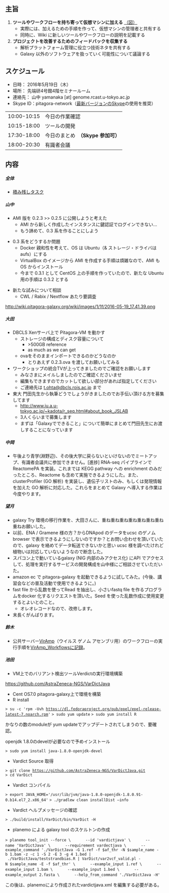 主旨
----

1.  **ツールやワークフローを持ち寄って仮想マシンに加える** [（図）](http://www.pitagora-galaxy.org/_/rsrc/1416890873801/about/about_overview.png)
    -   実際には、加えるための手順を作って、仮想マシンの管理者と共有する
    -   同時に、Wiki に新しいツールやワークフローの説明を記載する
2.  **プロジェクトを改善するためのフィードバックを収集する**
    -   解析プラットフォーム管理に役立つ技術ネタを共有する
    -   Galaxy 以外のソフトウェアを扱っていく可能性について議論する

スケジュール
------------

-   日時： 2016年5月19日（木）
-   場所： 先端研4号館4階セミナールーム
-   連絡先： 山中 yamanaka \[at\] genome.rcast.u-tokyo.ac.jp
-   Skype ID：pitagora-network（[最新バージョンのSkype](http://www.skype.com/ja/)の使用を推奨）

|             |                                    |
|-------------|------------------------------------|
| 10:00-10:15 | 今日の作業確認                     |
| 10:15-18:00 | ツールの開発                       |
| 17:30-18:00 | 今日のまとめ　**（Skype 参加可）** |
| 18:00-20:30 | 有識者会議                         |

内容
----

##### 全体

-   [積み残しタスク](/積み残しタスク "wikilink")

##### 山中

-   AMI 版を 0.2.3 &gt;&gt; 0.2.5 に公開しようと考えた
    -   AMI から新しく作成したインスタンスに鍵認証でログインできない…
    -   もう諦めて、0.3 系を作ることにしよう

<!-- -->

-   0.3 系をどうするか問題
    -   Docker 親和性を考えて、OS は Ubuntu（& ストレージ・ドライバは aufs）にする
    -   VirtualBox のイメージから AMI を作成する手順は煩雑なので、AMI も OS からインストール
    -   今まで 0.3.1 として CentOS 上の手順を作っていたので、新たな Ubuntu 用の手順は 0.3.2 とする

<!-- -->

-   新たな試みについて相談
    -   CWL / Rabix / Nextflow あたり要調査

<http://wiki.pitagora-galaxy.org/wiki/images/1/1f/2016-05-19_17.41.39.png>

##### 大田

-   DBCLS Xenサーバ上で Pitagora-VM を動かす
    -   ストレージの構成とディスク容量について
        -   &gt;500GB reference
        -   as much as we can get
    -   ovaをそのままインポートできるのかどうなのか
        -   とりあえず 0.2.3.ova を渡してお願いしてみる
-   ワークショップの統合TVが上ってきましたのでご確認をお願いします
    -   みなさまにメイルしましたのでご確認くださいませ
    -   編集もできますのでカットして欲しい部分があれば指定してください
    -   ご連絡先は t.ohta@dbcls.rois.ac.jp まで
-   東大 門田先生から執筆どうでしょうがきましたのでお手伝い頂ける方を募集してます
    -   <http://www.iu.a.u-tokyo.ac.jp/~kadota/r_seq.html#about_book_JSLAB>
    -   3人くらいまで募集します
    -   まずは「Galaxyでできること」について簡単にまとめて門田先生にお渡しすることになっています

##### 中岡

-   午後より青学(淵野辺)、その後大学に戻らないといけないのでミートアップ、有識者会議共に参加できません。\[進捗\] RNA-seq パイプラインで ReactomePA を実装。これまでは KEGG pathway への enrichment のみだったところ、Reactome も含めて実施できるようにした。また、 clusterProfiler (GO 解析) を実装し、遺伝子リストのみ、もしくは発現情報を加えた GO 解析に対応した。これらをまとめて Galaxy へ導入する作業は今度やります。

##### 望月

-   galaxy Try 環境の移行作業を、大田さんに、重ね重ね重ね重ね重ね重ね重ね重ねお願いした。
-   以前、ENA / Gramene 様の方？からDNApod のデータをucsc のゲノムbrowser で表示できるようにしないのですか？とお問い合わせを頂いていたので、galaxy を絡めてデータ転送できないかと思い ucsc 様を調べたけれど植物いは対応していないようなので断念した。
-   スパコン上で動いているgalaxy (NIG 内部のみアクセス化) にAPI でアクセスして、処理を実行するサービスの開発構成を山中様にご相談させていただいた。
-   amazon ec で pitagora-galaxy を起動できるように試してみた。(今後、講習会などの普及活動で使用できるように。)
-   fast file から乱数を使ってRead を抽出し、小さいfastq file を作るプログラムをdocker 化するリクエストを頂いた。Seed を使った乱数作成に使用変更するとよいとのこと。
    -   オレオレコードなので、改修します。
-   末長くがんばります。

##### 鈴木

-   公共サーバー[VirAmp](https://wiki.galaxyproject.org/PublicGalaxyServers#VirAmp)（ウイルス ゲノム アセンブリ用）のワークフローの実行手順を[VirAmp_Workflowsに記録](/VirAmp_Workflows "wikilink")。

##### 池田

-   VM上でのバリアント検出ツールVerdictの実行環境構築

<https://github.com/AstraZeneca-NGS/VarDictJava>

-   Cent OS7.0 pitagora-galaxy上で環境を構築
-   R install

`> su -c 'rpm -Uvh `[`https://dl.fedoraproject.org/pub/epel/epel-release-latest-7.noarch.rpm`](https://dl.fedoraproject.org/pub/epel/epel-release-latest-7.noarch.rpm)`'`
`> sudo yum update`
`> sudo yum install R`

かなりの数のmoduleが yum updateでアップデートされてしまうので、要確認。

openjdk 1.8.0のdevelが必要なので予めインストール

`> sudo yum install java-1.8.0-openjdk-devel`

-   Vardict Source 取得

`> git clone `[`https://github.com/AstraZeneca-NGS/VarDictJava.git`](https://github.com/AstraZeneca-NGS/VarDictJava.git)
`> cd VarDict`

-   Vardict コンパイル

`> export JAVA_HOME='/usr/lib/jvm/java-1.8.0-openjdk-1.8.0.91-0.b14.el7_2.x86_64'`
`> ./gradlew clean installDist —info`

-   Vardict ヘルプメッセージの確認

`> ./build/install/VarDict/bin/VarDict -H`

-   planemo による galaxy tool のスケルトンの作成

`> planemo tool_init --force \`
`      --id 'vardictjava' \`
`      --name 'VarDictJava' \`
`      --requirement vardectjava \`
`      --example_command './VarDictJava -G 1.ref -f $af_thr -N $sample_name -b 1.bam -z -c 1 -S 2 -E 3 -g 4 1.bed | ./VarDictJava/teststrandbias.R | VarDict/var2vcf_valid.pl -N $sample_name -E -f $af_thr' \`
`      --example_input 1.ref \`
`      --example_input 1.bam \`
`      --example_input 1.bed \`
`      --example_output 2.fasta \`
`      --help_from_command './VarDictJava -H'`

この後は、planemoにより作成されたvardictjava.xml を編集する必要がある。
